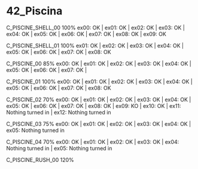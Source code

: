 # 42_Piscina

C_PISCINE_SHELL_00 100%
ex00: OK | ex01: OK | ex02: OK | ex03: OK | ex04: OK | ex05: OK | ex06: OK | ex07: OK | ex08: OK | ex09: OK

C_PISCINE_SHELL_01 100%
ex01: OK | ex02: OK | ex03: OK | ex04: OK | ex05: OK | ex06: OK | ex07: OK | ex08: OK

C_PISCINE_00 85%
ex00: OK | ex01: OK | ex02: OK | ex03: OK | ex04: OK | ex05: OK | ex06: OK | ex07: OK |

C_PISCINE_01 100%
ex00: OK | ex01: OK | ex02: OK | ex03: OK | ex04: OK | ex05: OK | ex06: OK | ex07: OK | ex08: OK

C_PISCINE_02 70%
ex00: OK | ex01: OK | ex02: OK | ex03: OK | ex04: OK | ex05: OK | ex06: OK | ex07: OK | ex08: OK | ex09: KO | ex10: OK | ex11: Nothing turned in | ex12: Nothing turned in

C_PISCINE_03 75%
ex00: OK | ex01: OK | ex02: OK | ex03: OK | ex04: OK | ex05: Nothing turned in

C_PISCINE_04 70%
ex00: OK | ex01: OK | ex02: OK | ex03: OK | ex04: Nothing turned in | ex05: Nothing turned in

C_PISCINE_RUSH_00 120%
